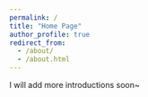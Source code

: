 ```yaml
---
permalink: /
title: "Home Page"
author_profile: true
redirect_from: 
  - /about/
  - /about.html
---
```

I will add more introductions soon~
